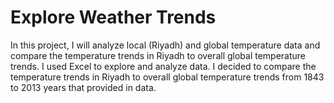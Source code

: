 # Explore Weather Trends 

In this project, I will analyze local (Riyadh) and global temperature data and compare the temperature trends in Riyadh to overall global temperature trends. I used Excel to explore and analyze data. I decided to compare the temperature trends in Riyadh to overall global temperature trends from 1843 to 2013 years that provided in data.
